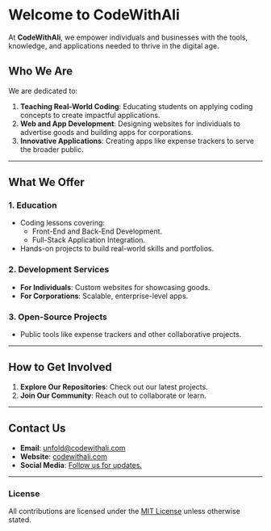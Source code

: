 # Welcome to CodeWithAli

At **CodeWithAli**, we empower individuals and businesses with the tools, knowledge, and applications needed to thrive in the digital age.

## Who We Are
We are dedicated to:

1. **Teaching Real-World Coding**: Educating students on applying coding concepts to create impactful applications.
2. **Web and App Development**: Designing websites for individuals to advertise goods and building apps for corporations.
3. **Innovative Applications**: Creating apps like expense trackers to serve the broader public.

---

## What We Offer

### **1. Education**
- Coding lessons covering:
  - Front-End and Back-End Development.
  - Full-Stack Application Integration.
- Hands-on projects to build real-world skills and portfolios.

### **2. Development Services**
- **For Individuals**: Custom websites for showcasing goods.
- **For Corporations**: Scalable, enterprise-level apps.

### **3. Open-Source Projects**
- Public tools like expense trackers and other collaborative projects.

---

## How to Get Involved
1. **Explore Our Repositories**: Check out our latest projects.
2. **Join Our Community**: Reach out to collaborate or learn.

---

## Contact Us
- **Email**: [unfold@codewithali.com](mailto:unfold@codewithali.com)
- **Website**: [codewithali.com](https://codewithali.com/)
- **Social Media**: [Follow us for updates.](https://www.instagram.com/officialcodewithali/)

---

### License
All contributions are licensed under the [MIT License](LICENSE) unless otherwise stated.
